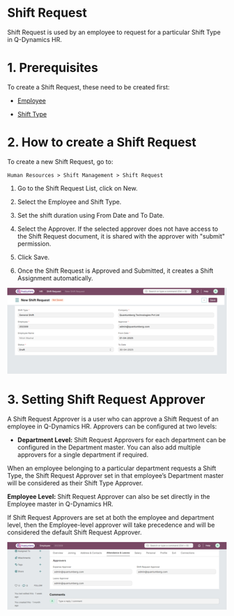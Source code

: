 # Shift Request

Shift Request is used by an employee to request for a particular Shift Type in Q-Dynamics HR.

# 1. Prerequisites

To create a Shift Request, these need to be created first:

* [Employee](../Organization%20Management/Employee.md)

* [Shift Type](../ShiftManagement/ShiftType.md)

# 2. How to create a Shift Request

To create a new Shift Request, go to:

    Human Resources > Shift Management > Shift Request

1. Go to the Shift Request List, click on New.

2. Select the Employee and Shift Type.

3. Set the shift duration using From Date and To Date.

4. Select the Approver. If the selected approver does not have access to the Shift Request document, it is shared with the approver with "submit" permission.

5. Click Save.

6. Once the Shift Request is Approved and Submitted, it creates a Shift Assignment automatically.

![ShiftRequest](../images/Shift-Images/ShiftRequest.png)

# 3. Setting Shift Request Approver

A Shift Request Approver is a user who can approve a Shift Request of an employee in Q-Dynamics HR. Approvers can be configured at two levels:

* **Department Level:** Shift Request Approvers for each department can be configured in the Department master.
You can also add multiple approvers for a single department if required.

When an employee belonging to a particular department requests a Shift Type, the Shift Request Approver set in that employee’s Department master will be considered as their Shift Type Approver.

**Employee Level:** Shift Request Approver can also be set directly in the Employee master in Q-Dynamics HR.

If Shift Request Approvers are set at both the employee and department level, then the Employee-level approver will take precedence and will be considered the default Shift Request Approver.

![ShiftApprover](../images/Shift-Images/ShiftApprover.png)